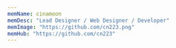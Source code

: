 ```yaml
---
memName: cinamoon  
memDesc: "Lead Designer / Web Designer / Developer"
memImage: "https://github.com/cn223.png"
memHub: "https://github.com/cn223"
---
```

